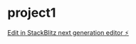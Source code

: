 # project1

[Edit in StackBlitz next generation editor ⚡️](https://stackblitz.com/~/github.com/lucy-fullstack/project1)